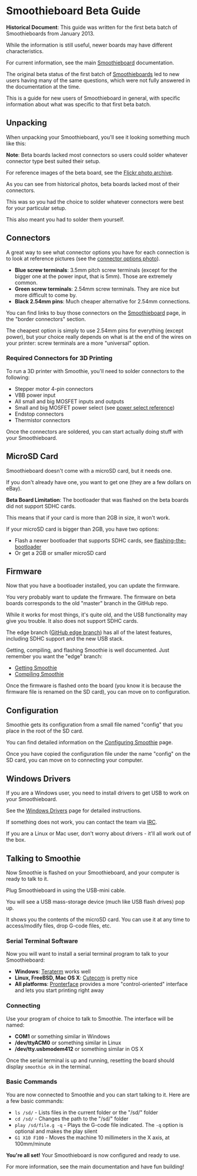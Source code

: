 # Smoothieboard Beta Guide

<sl-alert variant="warning" open>
  <sl-icon slot="icon" name="exclamation-triangle"></sl-icon>
  <strong>Historical Document</strong>: This guide was written for the first beta batch of Smoothieboards from January 2013.

  While the information is still useful, newer boards may have different characteristics.

  For current information, see the main <a href="smoothieboard">Smoothieboard</a> documentation.
</sl-alert>

The original beta status of the first batch of [Smoothieboards](smoothieboard) led to new users having many of the same questions, which were not fully answered in the documentation at the time.

This is a guide for new users of Smoothieboard in general, with specific information about what was specific to that first beta batch.

## Unpacking

When unpacking your Smoothieboard, you'll see it looking something much like this:

<sl-alert variant="neutral" open>
  <sl-icon slot="icon" name="info-circle"></sl-icon>
  <strong>Note</strong>: Beta boards lacked most connectors so users could solder whatever connector type best suited their setup.

  For reference images of the beta board, see the <a href="https://www.flickr.com/photos/arthurwolf/7759993256/">Flickr photo archive</a>.
</sl-alert>

As you can see from historical photos, beta boards lacked most of their connectors.

This was so you had the choice to solder whatever connectors were best for your particular setup.

This also meant you had to solder them yourself.

## Connectors

A great way to see what connector options you have for each connection is to look at reference pictures (see the [connector options photo](https://www.flickr.com/photos/arthurwolf/7832149516/)).

- **Blue screw terminals**: 3.5mm pitch screw terminals (except for the bigger one at the power input, that is 5mm). Those are extremely common.
- **Green screw terminals**: 2.54mm screw terminals. They are nice but more difficult to come by.
- **Black 2.54mm pins**: Much cheaper alternative for 2.54mm connections.

You can find links to buy those connectors on the [Smoothieboard](smoothieboard) page, in the "border connectors" section.

The cheapest option is simply to use 2.54mm pins for everything (except power), but your choice really depends on what is at the end of the wires on your printer: screw terminals are a more "universal" option.

### Required Connectors for 3D Printing

To run a 3D printer with Smoothie, you'll need to solder connectors to the following:

- Stepper motor 4-pin connectors
- VBB power input
- All small and big MOSFET inputs and outputs
- Small and big MOSFET power select (see [power select reference](http://www.flickr.com/photos/arthurwolf/7831724724/))
- Endstop connectors
- Thermistor connectors

Once the connectors are soldered, you can start actually doing stuff with your Smoothieboard.

## MicroSD Card

Smoothieboard doesn't come with a microSD card, but it needs one.

If you don't already have one, you want to get one (they are a few dollars on eBay).

<sl-alert variant="warning" open>
  <sl-icon slot="icon" name="exclamation-triangle"></sl-icon>
  <strong>Beta Board Limitation</strong>: The bootloader that was flashed on the beta boards did not support SDHC cards.

  This means that if your card is more than 2GB in size, it won't work.
</sl-alert>

If your microSD card is bigger than 2GB, you have two options:

- Flash a newer bootloader that supports SDHC cards, see [flashing-the-bootloader](flashing-the-bootloader)
- Or get a 2GB or smaller microSD card

## Firmware

Now that you have a bootloader installed, you can update the firmware.

<sl-alert variant="primary" open>
  <sl-icon slot="icon" name="lightbulb"></sl-icon>
  You very probably want to update the firmware. The firmware on beta boards corresponds to the old "master" branch in the GitHub repo.

  While it works for most things, it's quite old, and the USB functionality may give you trouble. It also does not support SDHC cards.

  The edge branch (<a href="https://github.com/arthurwolf/Smoothie/tree/edge">GitHub edge branch</a>) has all of the latest features, including SDHC support and the new USB stack.
</sl-alert>

Getting, compiling, and flashing Smoothie is well documented. Just remember you want the "edge" branch:

- [Getting Smoothie](getting-smoothie)
- [Compiling Smoothie](compiling-smoothie)

Once the firmware is flashed onto the board (you know it is because the firmware file is renamed on the SD card), you can move on to configuration.

## Configuration

Smoothie gets its configuration from a small file named "config" that you place in the root of the SD card.

You can find detailed information on the [Configuring Smoothie](configuring-smoothie) page.

Once you have copied the configuration file under the name "config" on the SD card, you can move on to connecting your computer.

## Windows Drivers

<sl-alert variant="warning" open>
  <sl-icon slot="icon" name="exclamation-triangle"></sl-icon>
  If you are a Windows user, you need to install drivers to get USB to work on your Smoothieboard.

  See the <a href="windows-drivers">Windows Drivers</a> page for detailed instructions.

  If something does not work, you can contact the team via <a href="http://smoothieware.org/irc">IRC</a>.
</sl-alert>

If you are a Linux or Mac user, don't worry about drivers - it'll all work out of the box.

## Talking to Smoothie

Now Smoothie is flashed on your Smoothieboard, and your computer is ready to talk to it.

Plug Smoothieboard in using the USB-mini cable.

You will see a USB mass-storage device (much like USB flash drives) pop up.

It shows you the contents of the microSD card. You can use it at any time to access/modify files, drop G-code files, etc.

### Serial Terminal Software

Now you will want to install a serial terminal program to talk to your Smoothieboard:

- **Windows**: [Teraterm](http://ttssh2.sourceforge.jp/index.html.en) works well
- **Linux, FreeBSD, Mac OS X**: [Cutecom](http://cutecom.sourceforge.net/) is pretty nice
- **All platforms**: [Pronterface](https://github.com/kliment/Printrun) provides a more "control-oriented" interface and lets you start printing right away

### Connecting

Use your program of choice to talk to Smoothie. The interface will be named:

- **COM1** or something similar in Windows
- **/dev/ttyACM0** or something similar in Linux
- **/dev/tty.usbmodem412** or something similar in OS X

Once the serial terminal is up and running, resetting the board should display `smoothie ok` in the terminal.

### Basic Commands

You are now connected to Smoothie and you can start talking to it. Here are a few basic commands:

- `ls /sd/` - Lists files in the current folder or the "/sd/" folder
- `cd /sd/` - Changes the path to the "/sd/" folder
- `play /sd/file.g -q` - Plays the G-code file indicated. The `-q` option is optional and makes the play silent
- `G1 X10 F100` - Moves the machine 10 millimeters in the X axis, at 100mm/minute

<sl-alert variant="primary" open>
  <sl-icon slot="icon" name="lightbulb"></sl-icon>
  <strong>You're all set!</strong> Your Smoothieboard is now configured and ready to use.

  For more information, see the main documentation and have fun building!
</sl-alert>

